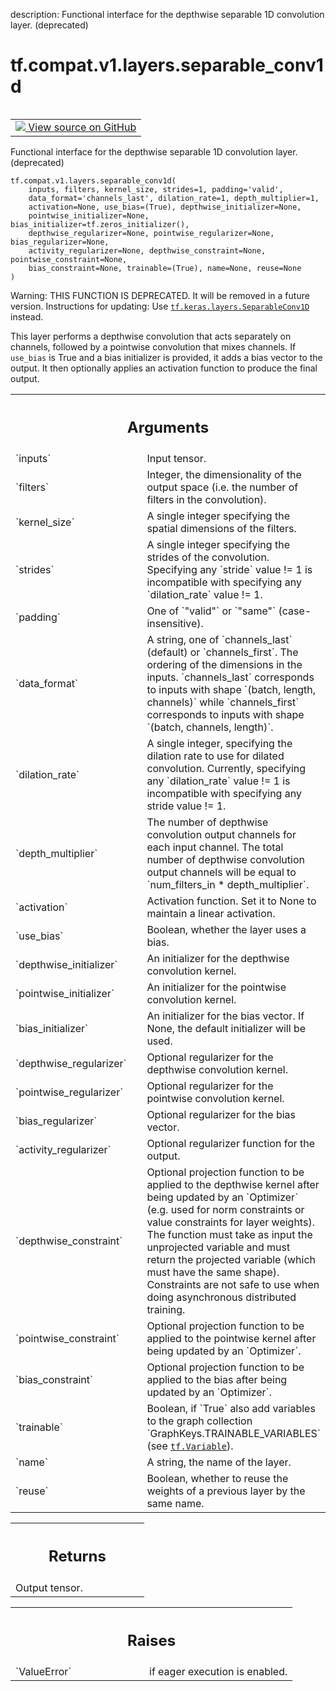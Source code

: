 description: Functional interface for the depthwise separable 1D convolution layer. (deprecated)

<div itemscope itemtype="http://developers.google.com/ReferenceObject">
<meta itemprop="name" content="tf.compat.v1.layers.separable_conv1d" />
<meta itemprop="path" content="Stable" />
</div>

# tf.compat.v1.layers.separable_conv1d

<!-- Insert buttons and diff -->

<table class="tfo-notebook-buttons tfo-api nocontent" align="left">
<td>
  <a target="_blank" href="https://github.com/tensorflow/tensorflow/blob/r2.3/tensorflow/python/keras/legacy_tf_layers/convolutional.py#L854-L971">
    <img src="https://www.tensorflow.org/images/GitHub-Mark-32px.png" />
    View source on GitHub
  </a>
</td>
</table>



Functional interface for the depthwise separable 1D convolution layer. (deprecated)

<pre class="devsite-click-to-copy prettyprint lang-py tfo-signature-link">
<code>tf.compat.v1.layers.separable_conv1d(
    inputs, filters, kernel_size, strides=1, padding='valid',
    data_format='channels_last', dilation_rate=1, depth_multiplier=1,
    activation=None, use_bias=(True), depthwise_initializer=None,
    pointwise_initializer=None, bias_initializer=tf.zeros_initializer(),
    depthwise_regularizer=None, pointwise_regularizer=None, bias_regularizer=None,
    activity_regularizer=None, depthwise_constraint=None, pointwise_constraint=None,
    bias_constraint=None, trainable=(True), name=None, reuse=None
)
</code></pre>



<!-- Placeholder for "Used in" -->

Warning: THIS FUNCTION IS DEPRECATED. It will be removed in a future version.
Instructions for updating:
Use <a href="../../../../tf/keras/layers/SeparableConv1D.md"><code>tf.keras.layers.SeparableConv1D</code></a> instead.

This layer performs a depthwise convolution that acts separately on
channels, followed by a pointwise convolution that mixes channels.
If `use_bias` is True and a bias initializer is provided,
it adds a bias vector to the output.
It then optionally applies an activation function to produce the final output.

<!-- Tabular view -->
 <table class="responsive fixed orange">
<colgroup><col width="214px"><col></colgroup>
<tr><th colspan="2"><h2 class="add-link">Arguments</h2></th></tr>

<tr>
<td>
`inputs`
</td>
<td>
Input tensor.
</td>
</tr><tr>
<td>
`filters`
</td>
<td>
Integer, the dimensionality of the output space (i.e. the number
of filters in the convolution).
</td>
</tr><tr>
<td>
`kernel_size`
</td>
<td>
A single integer specifying the spatial
dimensions of the filters.
</td>
</tr><tr>
<td>
`strides`
</td>
<td>
A single integer specifying the strides
of the convolution.
Specifying any `stride` value != 1 is incompatible with specifying
any `dilation_rate` value != 1.
</td>
</tr><tr>
<td>
`padding`
</td>
<td>
One of `"valid"` or `"same"` (case-insensitive).
</td>
</tr><tr>
<td>
`data_format`
</td>
<td>
A string, one of `channels_last` (default) or `channels_first`.
The ordering of the dimensions in the inputs.
`channels_last` corresponds to inputs with shape
`(batch, length, channels)` while `channels_first` corresponds to
inputs with shape `(batch, channels, length)`.
</td>
</tr><tr>
<td>
`dilation_rate`
</td>
<td>
A single integer, specifying
the dilation rate to use for dilated convolution.
Currently, specifying any `dilation_rate` value != 1 is
incompatible with specifying any stride value != 1.
</td>
</tr><tr>
<td>
`depth_multiplier`
</td>
<td>
The number of depthwise convolution output channels for
each input channel. The total number of depthwise convolution output
channels will be equal to `num_filters_in * depth_multiplier`.
</td>
</tr><tr>
<td>
`activation`
</td>
<td>
Activation function. Set it to None to maintain a
linear activation.
</td>
</tr><tr>
<td>
`use_bias`
</td>
<td>
Boolean, whether the layer uses a bias.
</td>
</tr><tr>
<td>
`depthwise_initializer`
</td>
<td>
An initializer for the depthwise convolution kernel.
</td>
</tr><tr>
<td>
`pointwise_initializer`
</td>
<td>
An initializer for the pointwise convolution kernel.
</td>
</tr><tr>
<td>
`bias_initializer`
</td>
<td>
An initializer for the bias vector. If None, the default
initializer will be used.
</td>
</tr><tr>
<td>
`depthwise_regularizer`
</td>
<td>
Optional regularizer for the depthwise
convolution kernel.
</td>
</tr><tr>
<td>
`pointwise_regularizer`
</td>
<td>
Optional regularizer for the pointwise
convolution kernel.
</td>
</tr><tr>
<td>
`bias_regularizer`
</td>
<td>
Optional regularizer for the bias vector.
</td>
</tr><tr>
<td>
`activity_regularizer`
</td>
<td>
Optional regularizer function for the output.
</td>
</tr><tr>
<td>
`depthwise_constraint`
</td>
<td>
Optional projection function to be applied to the
depthwise kernel after being updated by an `Optimizer` (e.g. used for
norm constraints or value constraints for layer weights). The function
must take as input the unprojected variable and must return the
projected variable (which must have the same shape). Constraints are
not safe to use when doing asynchronous distributed training.
</td>
</tr><tr>
<td>
`pointwise_constraint`
</td>
<td>
Optional projection function to be applied to the
pointwise kernel after being updated by an `Optimizer`.
</td>
</tr><tr>
<td>
`bias_constraint`
</td>
<td>
Optional projection function to be applied to the
bias after being updated by an `Optimizer`.
</td>
</tr><tr>
<td>
`trainable`
</td>
<td>
Boolean, if `True` also add variables to the graph collection
`GraphKeys.TRAINABLE_VARIABLES` (see <a href="../../../../tf/Variable.md"><code>tf.Variable</code></a>).
</td>
</tr><tr>
<td>
`name`
</td>
<td>
A string, the name of the layer.
</td>
</tr><tr>
<td>
`reuse`
</td>
<td>
Boolean, whether to reuse the weights of a previous layer
by the same name.
</td>
</tr>
</table>



<!-- Tabular view -->
 <table class="responsive fixed orange">
<colgroup><col width="214px"><col></colgroup>
<tr><th colspan="2"><h2 class="add-link">Returns</h2></th></tr>
<tr class="alt">
<td colspan="2">
Output tensor.
</td>
</tr>

</table>



<!-- Tabular view -->
 <table class="responsive fixed orange">
<colgroup><col width="214px"><col></colgroup>
<tr><th colspan="2"><h2 class="add-link">Raises</h2></th></tr>

<tr>
<td>
`ValueError`
</td>
<td>
if eager execution is enabled.
</td>
</tr>
</table>

